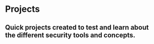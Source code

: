 # Projects
## Quick projects created to test and learn about the different security tools and concepts.
